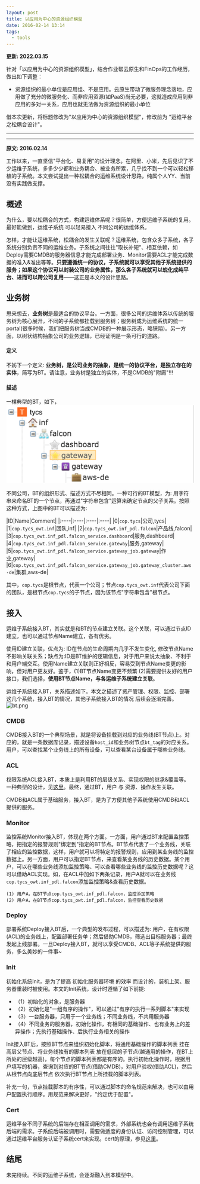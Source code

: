 ```yaml
---
layout: post
title: 以应用为中心的资源组织模型
date: 2016-02-14 13:14
tags:
  - tools
---
```


**更新: 2022.03.15**

针对「以应用为中心的资源组织模型」，结合作业帮云原生和FinOps的工作经历，做出如下调整：

- 资源组织的最小单位是应用组、不是应用。云原生带动了微服务理念落地，应用做了充分的微服务化、而非应用资源(如PaaS)尚无必要，这就造成应用到非应用的多对一关系，应用也就无法做为资源组织的最小单位

借本次更新，将标题修改为"以应用为中心的资源组织模型"，修改前为 "运维平台之松耦合设计"。


---

---

**原文: 2016.02.14**


工作以来，一直坚信"平台化、易复用"的设计理念。在阿里、小米，先后见识了不少运维子系统，多多少少都和业务耦合、被业务所累，几乎找不到一个可以轻松移植的子系统。本文尝试提出一种松耦合的运维系统设计思路，纯属个人YY、当前没有实践做支撑。


## 概述
为什么，要以松耦合的方式，构建运维体系呢？很简单，方便运维子系统的复用。最好能做到，运维子系统 可以轻易接入 不同公司的运维体系。

怎样，才能让运维系统，松耦合的发生关联呢？运维系统，包含众多子系统，各子系统分别负责不同的运维业务。子系统之间往往"取长补短"、相互依赖，如Deploy需要CMDB的服务器信息才能完成部署业务、Monitor需要ACL才能完成数据的准入&准出等等。**只要遵循统一的协议，子系统就可以享受其他子系统提供的服务；如果这个协议可以封装公司的业务属性，那么各子系统就可以蜕化成纯平台、进而可以跨公司复用**——这正是本文的设计思路。


## 业务树
思来想去，**业务树**是最适合的协议平台。一方面，很多公司的运维体系以传统的服务树为核心展开，不同的子系统都挂载到服务树；服务树成为运维系统的统一portal(很多时候，我们把服务树当成CMDB的一种展示形态，略狭隘)。另一方面，以树状结构抽象公司的业务逻辑，已经证明是一条可行的道路。

#### 定义
不妨下一个定义: **业务树，是公司业务的抽象，是统一的协议平台，是独立存在的实体**，简写为BT。请注意，业务树是独立的实体，不是CMDB的"附庸"!!! 

#### 描述
一棵典型的BT，如下，
![business_tree.png](https://raw.githubusercontent.com/niean/niean.common.store/master/images/devops/rbac/tree.png)

不同公司，BT的组织形式、描述方式不尽相同。一种可行的BT模型，为: 用字符串来命名BT的一个节点，再通过"字符串包含"运算来确定节点的父子关系。按照这种方式，上图中的BT可以描述为:

|ID|Name|Comment|
|:----|:----|:----|:----|
|0|`cop.tycs`|公司,tycs|
|1|`cop.tycs_owt.inf`|团队,inf|
|2|`cop.tycs_owt.inf_pdl.falcon`|产品线,falcon|
|3|`cop.tycs_owt.inf_pdl.falcon_service.dashboard`|服务,dashboard|
|4|`cop.tycs_owt.inf_pdl.falcon_service.gateway`|服务,gateway|
|5|`cop.tycs_owt.inf_pdl.falcon_service.gateway_job.gateway`|作业,gateway|
|6|`cop.tycs_owt.inf_pdl.falcon_service.gateway_job.gateway_cluster.aws-de`|集群,aws-de|

其中，`cop.tycs`是根节点，代表一个公司；节点`cop.tycs_owt.inf`代表公司下面的团队，是根节点`cop.tycs`的子节点，因为该节点"字符串包含"根节点。


## 接入
运维子系统接入BT，其实就是和BT的节点建立关联。这个关联，可以通过节点ID建立，也可以通过节点Name建立，各有优劣。

使用ID建立关联，优点为: ID在节点的生命周期内几乎不发生变化, 修改节点Name不影响关联关系；缺点为:ID是BT维护的逻辑信息，对于用户来说太抽象、不利于和用户端交互。使用Name建立关联则正好相反，容易受到节点Name变更的影响，但对用户更友好。鉴于，(1)BT节点Name变更不频繁 (2)需要提供友好的用户接口，我们选择，**使用BT节点Name，与各运维子系统建立关联**。

运维子系统接入BT，关系描述如下。本文之描述了资产管理、权限、监控、部署这几个系统，接入BT的情况，其他子系统接入BT的情况 后续会逐渐完善。
![bt.png](https://raw.githubusercontent.com/niean/niean.github.io/master/images/20160214/bt.png)

### CMDB
CMDB接入BT的一个典型场景，就是将设备挂载到对应的业务线(BT节点)上。对应的，就是一条数据库记录，描述设备`host_id`和业务树节点`bt_tag`的对应关系。用户，可以查找某个业务线上的所有设备，可以查看某台设备属于哪些业务线。

### ACL
权限系统ACL接入BT，本质上是利用BT的层级关系、实现权限的继承&覆盖等。一种典型的设计，见[这里](http://blog.niean.name/2016/01/31/rbac1)。最终，通过BT，用户 与 资源、操作发生关联。

CMDB和ACL属于基础服务，接入BT，是为了方便其他子系统使用CMDB和ACL提供的服务。

### Monitor
监控系统Monitor接入BT，体现在两个方面。一方面，用户通过BT来配置监控策略，把指定的报警规则"绑定到"指定的BT节点。BT节点代表了一个业务线，关联了相应的监控数据，这样，用户就可以将特定的报警规则，应用到某业务线的监控数据上。另一方面，用户可以指定BT节点，来查看某业务线的历史数据。某个用户，可以在哪些业务线添加监控策略、可以查看哪些业务线的监控历史数据呢？这可以借助ACL实现。如，在ACL中加如下两条记录，用户A就可以在业务线`cop.tycs_owt.inf_pdl.falcon`添加监控策略&查看历史数据。

```
(1) 用户A，在BT节点cop.tycs_owt.inf_pdl.falcon，监控添加策略
(2) 用户A，在BT节点cop.tycs_owt.inf_pdl.falcon，监控查看历史数据
```

### Deploy
部署系统Deploy接入BT后，一个典型的发布过程，可以描述为: 用户，在有权限(ACL)的业务线上，配置部署任务单；然后借助CMDB，筛选出目标服务器；最终发起上线部署。一旦Deploy接入BT，就可以享受CMDB、ACL等子系统提供的服务，多么美妙的一件事~


### Init
初始化系统Init，是为了提高 初始化服务器环境 的效率 而设计的，装机上架、服务器重装时被使用。本文的Init系统，设计时遵循了如下前提:

+ （1）初始化的对象，是服务器
+ （2）初始化是"一组有序的操作"，可以通过"有序的执行一系列脚本"来实现
+ （3）一台服务器，只用于一个业务线；不同业务线，不共用服务器
+ （4）不同业务的服务器，初始化操作，有相同的基础操作、也有业务上的差异操作；先执行基础操作、后执行业务相关的操作

Init接入BT后，按照BT节点来组织初始化脚本，将通用基础操作的脚本列表 挂在高层父节点、将业务线独有的脚本列表 放在低层的子节点(越通用的操作，在BT上所处的层级越高)，每个节点的脚本列表都是有序的。执行初始化操作时，根据用户填写的机器，查询到对应的BT节点(借助CMDB)，对用户验权(借助ACL)，然后从根节点向底层节点 依次执行BT节点上所挂载的脚本列表。

补充一句，节点挂载脚本的有序性，可以通过脚本的命名规范来解决，也可以由用户配置执行顺序。用规范来解决更好，"约定优于配置"。

### Cert
运维平台不同子系统的后端存在相互调用的需求，外部系统也会有调用运维子系统后端的需求。子系统后端被调用时，需要做适度的身份认证、访问控制管理，可以通过运维平台服务认证子系统cert来实现。cert的原理，参见[这里](http://blog.niean.name/2016/10/31/cert)。


## 结尾
未完待续。不同的运维子系统，会逐渐融入到本模型中。
